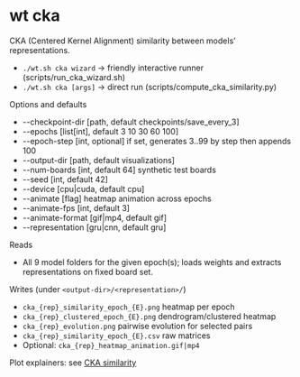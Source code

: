 # wt cka

CKA (Centered Kernel Alignment) similarity between models’ representations.

- `./wt.sh cka wizard` → friendly interactive runner (scripts/run_cka_wizard.sh)
- `./wt.sh cka [args]` → direct run (scripts/compute_cka_similarity.py)

Options and defaults
- --checkpoint-dir [path, default checkpoints/save_every_3]
- --epochs [list[int], default 3 10 30 60 100]
- --epoch-step [int, optional] if set, generates 3..99 by step then appends 100
- --output-dir [path, default visualizations]
- --num-boards [int, default 64] synthetic test boards
- --seed [int, default 42]
- --device [cpu|cuda, default cpu]
- --animate [flag] heatmap animation across epochs
- --animate-fps [int, default 3]
- --animate-format [gif|mp4, default gif]
- --representation [gru|cnn, default gru]

Reads
- All 9 model folders for the given epoch(s); loads weights and extracts representations on fixed board set.

Writes (under `<output-dir>/<representation>/`)
- `cka_{rep}_similarity_epoch_{E}.png` heatmap per epoch
- `cka_{rep}_clustered_epoch_{E}.png` dendrogram/clustered heatmap
- `cka_{rep}_evolution.png` pairwise evolution for selected pairs
- `cka_{rep}_similarity_epoch_{E}.csv` raw matrices
- Optional: `cka_{rep}_heatmap_animation.gif|mp4`

Plot explainers: see [CKA similarity](../plots/cka.md)
